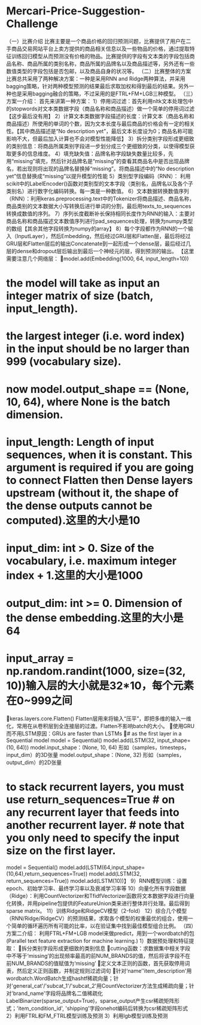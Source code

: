 # Mercari-Price-Suggestion-Challenge
（一）比赛介绍
比赛主要是一个商品价格的回归预测问题，比赛提供了用户在二手商品交易网站平台上卖方提供的商品相关信息以及一些物品的价格，通过提取特征训练回归模型从而预测没有价格的物品。比赛提供的字段有文本类的字段包括商品名称、商品所属的类别名称，商品所属的品牌名以及商品描述等，另外还有一些数值类型的字段包括是否包邮，以及商品自身的状况等。
（二）比赛整体的方案
比赛总共采用了两种解决方案：一种是采用RNN and Ridge两种算法，并采用bagging策略，针对两种模型预测的结果最后求取加权和得到最后的结果。另外一种也是采用bagging融合的策略，不过采用的是FTRL+FM+LGB三种模型。
（三）方案一介绍：
首先来讲第一种方案：
1）停用词过滤：首先利用nltk文本处理包中的stopwords对文本类数据字段（商品名称和商品描述）做一个简单的停用词过滤【这步最后没有用】
2）计算文本类数据字段描述的长度：计算文本（商品名称和商品描述）所使用的单词的个数，因为文本长度与最后商品的价格会有一定的相关性。【其中商品描述是“No description yet”，最后文本长度设为0；商品名称可能影响不大，但最后加入计算也不会对模型性能降低】
3）拆分类别字段形成更细致的类别信息：将商品所属类别字段进一步划分成三个更细致的分类，以使得模型获取更多的信息维度。
4）填充缺失值：品牌名称字段缺失数量比较多，先用“missing”填充，然后针对品牌名是“missing”的查看其商品名中是否出现品牌名，若出现则将出现的品牌名替换掉“missing”。将商品描述中的“No description yet”信息替换成“missing”以提升模型的性能
5）类别型字段编码（RNN）： 利用scikit中的LabelEncoder()函数对类别型的文本字段（类别名，品牌名以及各个子类别名）进行数字化编码转换。每一类是一种数值。
6）文本数据转换数值序列（RNN）：利用keras.preprocessing.text中的Tokenizer将商品描述、商品名称，商品类别的文本数据大小写转换后进行单词的分割，最后用texts_to_sequences转换成数值的序列。
7）序列长度截断补长保持相同长度作为RNN的输入：主要对商品名称和商品描述文本数值序列进行pad_sequences处理，转换为numpy类型的数组【其余其他字段转换为numpy的array】
8）每个字段都作为RNN的一个输入（InputLayer），然后Embedding，然后经过GRU层和Flatten层，最后将经过GRU层和Flatten层后的输出Concatenate到一起形成一个dense层，最后经过几层的dense和dropout层后输出到最后一个神经元的层，得到预测的输出。
【这里需要注意几个网络层：
model.add(Embedding(1000, 64, input_length=10))
# the model will take as input an integer matrix of size (batch, input_length).
# the largest integer (i.e. word index) in the input should be no larger than 999 (vocabulary size).
# now model.output_shape == (None, 10, 64), where None is the batch dimension.
# input_length: Length of input sequences, when it is constant. This argument is required if you are going to connect Flatten then Dense layers upstream (without it, the shape of the dense outputs cannot be computed).这里的大小是10
# input_dim: int > 0. Size of the vocabulary, i.e. maximum integer index + 1.这里的大小是1000
# output_dim: int >= 0. Dimension of the dense embedding.这里的大小是64
# input_array = np.random.randint(1000, size=(32, 10))输入层的大小就是32*10，每个元素在0~999之间
keras.layers.core.Flatten() Flatten层用来将输入“压平”，即把多维的输入一维化，常用在从卷积层到全连接层的过渡。Flatten不影响batch的大小。
使用GRU而不用LSTM原因：GRUs are faster than LSTMs
# as the first layer in a Sequential model
model = Sequential()
model.add(LSTM(32, input_shape=(10, 64)))
model.input_shape：(None, 10, 64)  形如（samples，timesteps，input_dim）的3D张量
model.output_shape：(None, 32)  形如（samples，output_dim）的2D张量
# to stack recurrent layers, you must use return_sequences=True # on any recurrent layer that feeds into another recurrent layer. # note that you only need to specify the input size on the first layer. 
model = Sequential() 
model.add(LSTM(64,input_shape=(10,64),return_sequences=True)) 
model.add(LSTM(32, return_sequences=True)) 
model.add(LSTM(10))】
9）RNN模型训练：设置epoch、初始学习率、最终学习率以及衰减学习率等
10）向量化所有字段数据（Ridge）：利用CountVectorizer和TfidfVectorizer函数将文本数据字段进行向量化转换，并用pipeline包提供的FeatureUnion类来进行整体并行处理。最后得到sparse matrix。
11）训练Ridge和RidgeCV模型（2-fold）
12）综合几个模型（RNN/Ridge/RidgeCV）的预测结果，求取各个模型的权重最优的组合，使用一个简单的循环遍历所有可能的比率，以在验证集中找到最佳模型组合比例。
（四）方案二介绍：
利用FTRL+FM+LGB model来做predict，用到一个wordbatch的包(Parallel text feature extraction for machine learning.)
1）数据预处理和特征提取：
拆分类别字段形成更细致的类别信息
cutting函数：求数据集中相关字段中不等于‘missing’的出现频率最高的前NUM_BRANDS的值，然后将该字段不在前NUM_BRANDS的值赋值为‘missing’
定义文本正则的函数，首先获取停用词表，然后定义正则函数，并制定规则过滤词句
针对‘name’'item_description'用wordbatch.WordBatch生成hashtf稀疏向量；针对'general_cat'/'subcat_1'/'subcat_2'用CountVectorizer方法生成稀疏向量；针对'brand_name'字段将品牌名二值稀疏化LabelBinarizer(sparse_output=True)，sparse_output产生csr稀疏矩阵形式；'item_condition_id', 'shipping'字段onehot编码后转换为csr稀疏矩阵形式
2）利用FTRL和FM_FTRL模型训练及预测
3）利用lgb模型训练及预测
